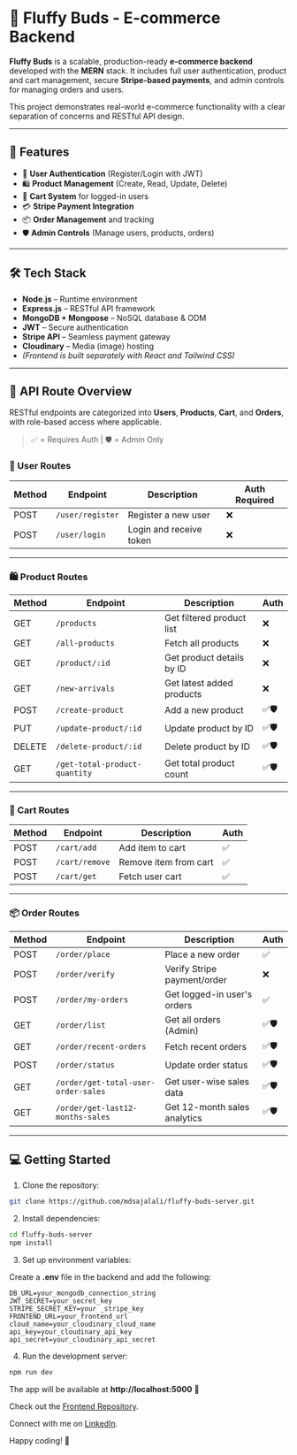 # 🐾 Fluffy Buds - E-commerce Backend

**Fluffy Buds** is a scalable, production-ready **e-commerce backend** developed with the **MERN** stack. It includes full user authentication, product and cart management, secure **Stripe-based payments**, and admin controls for managing orders and users.

This project demonstrates real-world e-commerce functionality with a clear separation of concerns and RESTful API design.

---

## 🚀 Features

- 👤 **User Authentication** (Register/Login with JWT)
- 🛍️ **Product Management** (Create, Read, Update, Delete)
- 🧺 **Cart System** for logged-in users
- 💳 **Stripe Payment Integration**
- 📦 **Order Management** and tracking
- 🛡️ **Admin Controls** (Manage users, products, orders)

---

## 🛠️ Tech Stack

- **Node.js** – Runtime environment
- **Express.js** – RESTful API framework
- **MongoDB + Mongoose** – NoSQL database & ODM
- **JWT** – Secure authentication
- **Stripe API** – Seamless payment gateway
- **Cloudinary** – Media (image) hosting
- *(Frontend is built separately with React and Tailwind CSS)*

---

## 📌 API Route Overview

RESTful endpoints are categorized into **Users**, **Products**, **Cart**, and **Orders**, with role-based access where applicable.

> ✅ = Requires Auth | 🛡️ = Admin Only

### 👤 User Routes

| Method | Endpoint         | Description               | Auth Required |
|--------|------------------|---------------------------|----------------|
| POST   | `/user/register` | Register a new user       | ❌             |
| POST   | `/user/login`    | Login and receive token   | ❌             |

---

### 🛍️ Product Routes

| Method | Endpoint                          | Description                           | Auth |
|--------|-----------------------------------|---------------------------------------|------|
| GET    | `/products`                       | Get filtered product list             | ❌   |
| GET    | `/all-products`                   | Fetch all products                    | ❌   |
| GET    | `/product/:id`                    | Get product details by ID             | ❌   |
| GET    | `/new-arrivals`                   | Get latest added products             | ❌   |
| POST   | `/create-product`                 | Add a new product                     | ✅🛡️ |
| PUT    | `/update-product/:id`             | Update product by ID                  | ✅🛡️ |
| DELETE | `/delete-product/:id`             | Delete product by ID                  | ✅🛡️ |
| GET    | `/get-total-product-quantity`     | Get total product count               | ✅🛡️ |

---

### 🛒 Cart Routes

| Method | Endpoint       | Description              | Auth |
|--------|----------------|--------------------------|------|
| POST   | `/cart/add`    | Add item to cart         | ✅   |
| POST   | `/cart/remove` | Remove item from cart    | ✅   |
| POST   | `/cart/get`    | Fetch user cart          | ✅   |

---

### 📦 Order Routes

| Method | Endpoint                                 | Description                             | Auth |
|--------|------------------------------------------|-----------------------------------------|------|
| POST   | `/order/place`                           | Place a new order                       | ✅   |
| POST   | `/order/verify`                          | Verify Stripe payment/order             | ❌   |
| POST   | `/order/my-orders`                       | Get logged-in user's orders             | ✅   |
| GET    | `/order/list`                            | Get all orders (Admin)                  | ✅🛡️ |
| GET    | `/order/recent-orders`                   | Fetch recent orders                     | ✅🛡️ |
| POST   | `/order/status`                          | Update order status                     | ✅🛡️ |
| GET    | `/order/get-total-user-order-sales`      | Get user-wise sales data                | ✅🛡️ |
| GET    | `/order/get-last12-months-sales`         | Get 12-month sales analytics            | ✅🛡️ |

---
  

## 💻 Getting Started

1. Clone the repository:

```bash
git clone https://github.com/mdsajalali/fluffy-buds-server.git
```

2. Install dependencies:

```bash
cd fluffy-buds-server
npm install
```

3. Set up environment variables:

Create a **.env** file in the backend and add the following:

```env
DB_URL=your_mongodb_connection_string
JWT_SECRET=your_secret_key
STRIPE_SECRET_KEY=your _stripe_key
FRONTEND_URL=your_frontend_url
cloud_name=your_cloudinary_cloud_name
api_key=your_cloudinary_api_key
api_secret=your_cloudinary_api_secret
```

4. Run the development server:

```bash
npm run dev
```

The app will be available at **http://localhost:5000** 🚀

Check out the [Frontend Repository](https://github.com/mdsajalali/fluffy-buds-client).

Connect with me on [LinkedIn](https://www.linkedin.com/in/mdsajalali/).

Happy coding! 🚀
